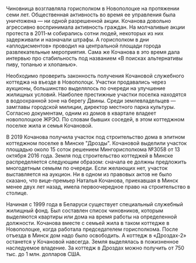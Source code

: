 Чиновница возглавляла горисполком в Новополоцке на протяжении семи лет. 
Общественная активность во время ее управления была уничтожена — ни одной разрешенной акции. 
Кочанова довольно агрессивно воспринимала активность граждан.
На молчаливые акции протеста в 2011-м собирались сотни людей, некоторых из них задерживали и назначали штрафы. 
А горисполком в дни «аплодисментов» проводил на центральной площади города развлекательные мероприятия. 
Сама же Кочанова в это время дала интервью про стабильность под названием «В поисках альтернативы пиву, топанью и хлопанью».

Необходимо проверить законность получения Кочановой служебного коттеджа на въезде в Новополоцк.
Участки продавались через аукционы, большинство выделялось по очереди на улучшение жилищных условий. 
Наиболее престижные участки поселка находятся в водоохранной зоне на берегу Двины. 
Среди землевладельцев — замглавы городской милиции, директор местного парка культуры. 
Согласно документам, одним из домов в квартале владеет новополоцкое ЖРЭО. 
По словам бывших соседей, в этом коттеджном поселке жила и семья Кочановой.

В 2019 Кочанова получила участок под строительство дома в элитном коттеджном поселке в Минске "Дрозды".
Кочановой выделили участок площадью около 15 соток решением Мингорисполкома №3058 от 13 октября 2016 года.
Земля под строительство коттеджей в Минске распределяется следующим образом:
сначала ее должны предложить многодетным семьям по очереди.
Если желающих нет, участок выставляется на аукцион.
Ни в одном из правовых актов не было сказано, что вице-премьер Наталья Кочанова, приехавшая в Минск менее двух лет назад, 
имела первоочередное право на строительство в столице.

Начиная с 1999 года в Беларуси существует специальный служебный жилищный фонд. 
Был составлен список чиновников, которым выделяются квартиры или дома на время работы на определенной должности.
Кочанова вместе с семьей жила в таком коттедже в Новополоцке, когда работала председателем горисполкома.
После отъезда в Минск дом надо было освободить.
А коттедж в «Дроздах-2» останется у Кочановой навсегда. Земля выделялась в пожизненное наследуемое владение.
За коттедж в Дроздах можно получить от 750 тыс. до 1 млн. долларов США.

